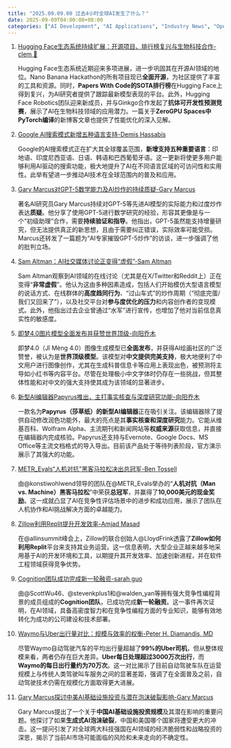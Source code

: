 ```yaml
---
title: "2025.09.09.00 过去4小时全球AI发生了什么？"
date: 2025-09-09T04:00:00+08:00
categories: ["AI Development", "AI Applications", "Industry News", "Open Source", "Commentary"]
---
```


1.  [Hugging Face生态系统持续扩展：开源项目、排行榜复兴与生物科技合作-clem 🤗](https://x.com/ClementDelangue/status/1965129641943003610)

    Hugging Face生态系统近期迎来多项进展，进一步巩固其在开源AI领域的地位。Nano Banana Hackathon的所有项目现已**全面开源**，为社区提供了丰富的工具和资源。同时，**Papers With Code的SOTA排行榜**在Hugging Face上得到复兴，为AI研究者提供了跟踪最新模型表现的平台。此外，Hugging Face Robotics团队迎来新成员，并与Ginkgo合作发起了**抗体可开发性预测竞赛**，展示了AI在生物科技领域的应用潜力。一篇关于**ZeroGPU Spaces中PyTorch编译**的新博客文章也提供了性能优化的深入见解。

2.  [Google AI搜索模式新增五种语言支持-Demis Hassabis](https://x.com/demishassabis/status/1965117385553395834)

    Google的AI搜索模式正在扩大其全球覆盖范围，**新增支持五种重要语言**：印地语、印度尼西亚语、日语、韩语和巴西葡萄牙语。这一更新将使更多用户能够利用AI驱动的搜索功能，极大地提升了AI在不同语言区域的可访问性和实用性。此举有望进一步推动AI技术在全球范围内的普及和应用。

3.  [Gary Marcus对GPT-5数学能力及AI炒作的持续质疑-Gary Marcus](https://x.com/GaryMarcus/status/1965103077700342248)

    著名AI研究员Gary Marcus持续对GPT-5等先进AI模型的实际能力和过度炒作表达**质疑**。他分享了使用GPT-5进行数学研究的经验，形容其更像是与一个“初级助理”合作，需要**持续验证和指导**。他指出，GPT-5虽然能支持增量研究，但无法提供真正的新思想，且由于需要纠正错误，实际效率可能受损。Marcus还转发了一篇题为“AI专家摧毁GPT-5炒作”的访谈，进一步强调了他的批判立场。

4.  [Sam Altman：AI社交媒体讨论正变得“虚假”-Sam Altman](https://x.com/sama/status/1965110064215458055)

    Sam Altman观察到AI领域的在线讨论（尤其是在X/Twitter和Reddit上）正在变得“**非常虚假**”。他认为这由多种因素造成，包括人们开始模仿大型语言模型的说话方式、在线群体的**高度趋同行为**、“过山车式”的炒作周期（“彻底完蛋/我们又回来了”），以及社交平台对**参与度优化的压力**和内容创作者的变现模式。此外，他指出过去企业曾通过“水军”进行宣传，也增加了他对当前信息真实性的敏感度。

5.  [即梦4.0图片模型全面发布并获赞世界顶级-向阳乔木](https://x.com/vista8/status/1965087543114047558)

    即梦4.0（Jǐ Mèng 4.0）图像生成模型已**全面发布**，并获得AI绘画社区的广泛赞誉，被认为是**世界顶级模型**。该模型对**中文提供完美支持**，极大地便利了中文用户进行图像创作，尤其在生成科普信息卡等应用上表现出色，被预测将主导如小红书等内容平台。尽管在处理极小中文字体时仍存在一些挑战，但其整体性能和对中文的强大支持使其成为该领域的显著进步。

6.  [新型AI编辑器Papyrus推出，主打事实核查与深度研究功能-向阳乔木](https://x.com/vista8/status/1965084646288642073)

    一款名为**Papyrus（莎草纸）的新型AI编辑器**正在吸引关注。该编辑器除了提供自动修改润色功能外，最大的亮点是其**事实核查和深度研究**能力。它能从维基百科、Wolfram Alpha、主流期刊和新闻网站等**权威来源**获取信息，并直接在编辑器内完成核验。Papyrus还支持与Evernote、Google Docs、MS Office等主流文档格式的导入导出。目前该产品处于等待列表阶段，官方演示展示了其强大的功能。

7.  [METR_Evals“人机对抗”黑客马拉松决出总冠军-Ben Tossell](https://x.com/bentossell/status/1965114573620740221)

    由@konstiwohlwend领导的团队在@METR_Evals举办的“**人机对抗（Man vs. Machine）黑客马拉松**”中荣获**总冠军**，并赢得了**10,000美元的现金奖励**。这一成就凸显了AI在竞争性评估场景中的进步和成功应用，展示了团队在人机协作和AI挑战解决方面的卓越能力。

8.  [Zillow利用Replit提升开发效率-Amjad Masad](https://x.com/amasad/status/1965096685673292230)

    在@allinsummit峰会上，Zillow的联合创始人@LloydFrink透露了**Zillow如何利用Replit**平台来支持其业务运营。这一信息表明，大型企业正越来越多地采用基于AI的开发环境和工具，以期提升其开发效率、加速创新进程，并在软件工程领域获得竞争优势。

9.  [Cognition团队成功完成新一轮融资-sarah guo](https://x.com/saranormous/status/1965096205337403399)

    由@ScottWu46、@stevenkplus1和@walden_yan等拥有强大竞争性编程背景的成员组成的**Cognition团队**，已成功完成**新一轮融资**。这一事件再次证明，在AI领域，具备高密度智力和在竞争性编程方面的专业知识，能够有效地转化为成功的公司建设和技术部署。

10. [Waymo与Uber出行量对比：规模与效率的权衡-Peter H. Diamandis, MD](https://x.com/PeterDiamandis/status/1965090495547199620)

    尽管Waymo自动驾驶汽车的平均出行量超越了**99%的Uber司机**，但从整体规模来看，两者仍存在巨大差异。**Uber每日处理超过3000万次出行**，而**Waymo的每日出行量约为70万次**。这一对比揭示了目前自动驾驶车队在运营规模上与传统人类驾驶叫车服务之间的显著差距，强调了在全面普及之前，自动驾驶技术仍需在规模化方面取得更大进展。

11. [Gary Marcus探讨中美AI基础设施投资与潜在泡沫破裂影响-Gary Marcus](https://x.com/GaryMarcus/status/1965084608082710840)

    Gary Marcus提出了一个关于**中国AI基础设施投资规模**及其潜在影响的重要问题。他探讨了如果**生成式AI泡沫破裂**，中国和美国哪个国家将遭受更大的冲击。这一提问引发了对全球两大科技强国在AI领域的经济脆弱性和战略投资的深思，揭示了当前AI市场可能面临的风险和未来走向的不确定性。